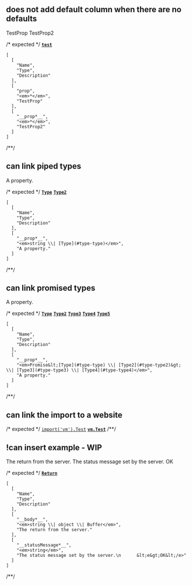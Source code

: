 ## does not add default column when there are no defaults
<types>
  <type name="test">
    <prop opt name="prop">TestProp</prop>
    <prop name="prop">TestProp2</prop>
  </type>
</types>

/* expected */
__[`test`](t-type)__

```table
[
  [
    "Name",
    "Type",
    "Description"
  ],
  [
    "prop",
    "<em>*</em>",
    "TestProp"
  ],
  [
    "__prop*__",
    "<em>*</em>",
    "TestProp2"
  ]
]
```
/**/

## can link piped types
<types>
  <type name="Type" />
  <type name="Type2">
    <prop name="prop" type="string|Type">
      A property.
    </prop>
  </type>
</types>

/* expected */
__[`Type`](t-type)__
__[`Type2`](t-type)__

```table
[
  [
    "Name",
    "Type",
    "Description"
  ],
  [
    "__prop*__",
    "<em>string \\| [Type](#type-type)</em>",
    "A property."
  ]
]
```
/**/

## can link promised types
<types>
  <type name="Type" />
  <type name="Type2" />
  <type name="Type3" />
  <type name="Type4" />
  <type name="Type5">
    <prop name="prop" type="Promise.<Type|Type2>|Type3|Type4">
      A property.
    </prop>
  </type>
</types>

/* expected */
__[`Type`](t-type)__
__[`Type2`](t-type)__
__[`Type3`](t-type)__
__[`Type4`](t-type)__
__[`Type5`](t-type)__

```table
[
  [
    "Name",
    "Type",
    "Description"
  ],
  [
    "__prop*__",
    "<em>Promise&lt;[Type](#type-type) \\| [Type2](#type-type2)&gt; \\| [Type3](#type-type3) \\| [Type4](#type-type4)</em>",
    "A property."
  ]
]
```
/**/

## can link the import to a website
<types>
  <import
    name="Test"
    from="vm"
    link="https://nodejs.org/api/vm.html#Test"
  />
</types>

/* expected */
[`import('vm').Test`](https://nodejs.org/api/vm.html#Test) __[`vm.Test`](l-type)__
/**/

## !can insert example - WIP
<types>
  <type name="Return">
    <prop name="body" type="string|object|Buffer">
      The return from the server.
    </prop>
    <prop name="statusMessage" type="string">
      The status message set by the server.
      <e>OK</e>
    </prop>
  </type>
</types>

/* expected */
__[`Return`](t-type)__

```table
[
  [
    "Name",
    "Type",
    "Description"
  ],
  [
    "__body*__",
    "<em>string \\| object \\| Buffer</em>",
    "The return from the server."
  ],
  [
    "__statusMessage*__",
    "<em>string</em>",
    "The status message set by the server.\n      &lt;e&gt;OK&lt;/e>"
  ]
]
```
/**/
